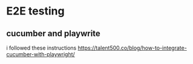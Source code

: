 # E2E testing
## cucumber and playwrite

i followed these instructions
https://talent500.co/blog/how-to-integrate-cucumber-with-playwright/